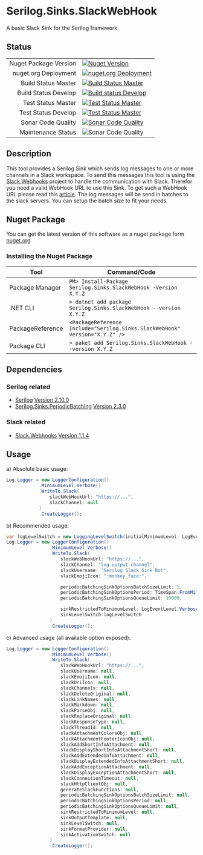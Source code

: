 # Serilog.Sinks.SlackWebHook

A basic Slack Sink for the Serilog framework.

## Status

|                       |                       |
|----------------------:|-----------------------|
| Nuget Package Version | [![Nuget Version](https://img.shields.io/nuget/v/Serilog.Sinks.SlackWebHook?style=flat-square)](https://www.nuget.org/packages/Serilog.Sinks.SlackWebHook/) |
| nuget.org Deployment  | [![nuget.org Deployment](https://img.shields.io/azure-devops/release/jonas-merkle/09454b63-c969-4591-aa24-ea8867d031bd/1/2?style=flat-square)](https://dev.azure.com/jonas-merkle/serilog-sinks-slackwebhook/_release?view=all&_a=releases&definitionId=1) |
| Build Status Master   | [![Build Status Master](https://img.shields.io/azure-devops/build/jonas-merkle/serilog-sinks-slackwebhook/3/master?style=flat-square)](https://dev.azure.com/jonas-merkle/serilog-sinks-slackwebhook/_build/latest?definitionId=3) |
| Build Status Develop  | [![Build status Develop](https://img.shields.io/azure-devops/build/jonas-merkle/serilog-sinks-slackwebhook/4/develop?style=flat-square)](https://dev.azure.com/jonas-merkle/serilog-sinks-slackwebhook/_build/latest?definitionId=4) |
| Test Status Master    | [![Test Status Master](https://img.shields.io/azure-devops/tests/jonas-merkle/serilog-sinks-slackwebhook/3?compact_message&style=flat-square)](https://dev.azure.com/jonas-merkle/serilog-sinks-slackwebhook/_test/analytics?definitionId=3&contextType=build) |
| Test Status Develop   | [![Test Status Master](https://img.shields.io/azure-devops/tests/jonas-merkle/serilog-sinks-slackwebhook/4?compact_message&style=flat-square)](https://dev.azure.com/jonas-merkle/serilog-sinks-slackwebhook/_test/analytics?definitionId=4&contextType=build) |
| Sonar Code Quality    | [![Sonar Code Quality](https://img.shields.io/sonar/quality_gate/jonas-merkle_serilog-sinks-slackwebhook?server=https%3A%2F%2Fsonarcloud.io&style=flat-square)](https://sonarcloud.io/dashboard?id=jonas-merkle_serilog-sinks-slackwebhook) |
| Maintenance Status    | ![Sonar Code Quality](https://img.shields.io/maintenance/yes/2020?style=flat-square) |

## Description

This tool provides a Serilog Sink which sends log messages to one or more channels in a Slack workspace. To send this messages this tool is using the [Slack.Webhooks](https://github.com/mrb0nj/Slack.Webhooks) project to handle the communication with Slack. Therefor you need a valid WebHook URL to use this Sink. To get such a WebHook URL please read this [article](https://slack.com/help/articles/115005265063-Incoming-Webhooks-for-Slack). The log messages will be send in batches to the slack servers. You can setup the batch size to fit your needs.

## Nuget Package

You can get the latest version of this software as a nuget package form [nuget.org](https://www.nuget.org/packages/Serilog.Sinks.SlackWebHook/)

### Installing the Nuget Package

| Tool             | Command/Code |
|------------------|--------------|
|Package Manager   | ```PM> Install-Package Serilog.Sinks.SlackWebHook -Version X.Y.Z``` |
|.NET CLI          | ```> dotnet add package Serilog.Sinks.SlackWebHook --version X.Y.Z``` |
| PackageReference | ```<PackageReference Include="Serilog.Sinks.SlackWebHook" Version="X.Y.Z" />``` |
| Package CLI      | ```> paket add Serilog.Sinks.SlackWebHook --version X.Y.Z``` |

## Dependencies

### Serilog related

- [Serilog](https://github.com/serilog/serilog) [Version 2.10.0](https://github.com/serilog/serilog/releases/tag/v2.10.0)
- [Serilog.Sinks.PeriodicBatching](https://github.com/serilog/serilog-sinks-periodicbatching) [Version 2.3.0](https://github.com/serilog/serilog-sinks-periodicbatching/releases/tag/v2.3.0)

### Slack related

- [Slack.Webhooks](https://github.com/mrb0nj/Slack.Webhooks) [Version 1.1.4](https://github.com/mrb0nj/Slack.Webhooks/releases/tag/v1.1.4)

## Usage

a) Absolute basic usage:

```csharp
Log.Logger = new LoggerConfiguration()
            .MinimumLevel.Verbose()
            .WriteTo.Slack(
                slackWebHookUrl: "https://...",
                slackChannel: null
            )
            .CreateLogger();
```

b) Recommended usage:

```csharp
var logLevelSwitch = new LoggingLevelSwitch(initialMinimumLevel: LogEventLevel.Verbose);
Log.Logger = new LoggerConfiguration()
                .MinimumLevel.Verbose()
                .WriteTo.Slack(
                    slackWebHookUrl: "https://...",
                    slackChannel: "log-output-channel",
                    slackUsername: "Serilog Slack Sink Bot",
                    slackEmojiIcon: ":monkey_face:",

                    periodicBatchingSinkOptionsBatchSizeLimit: 1,
                    periodicBatchingSinkOptionsPeriod: TimeSpan.FromMilliseconds(1000),
                    periodicBatchingSinkOptionsQueueLimit: 10000,

                    sinkRestrictedToMinimumLevel: LogEventLevel.Verbose,
                    sinkLevelSwitch:logLevelSwitch
                )
                .CreateLogger();
```

c) Advanced usage (all available option exposed):

```csharp
Log.Logger = new LoggerConfiguration()
                .MinimumLevel.Verbose()
                .WriteTo.Slack(
                    slackWebHookUrl: "https://...",
                    slackUsername: null,
                    slackEmojiIcon: null,
                    slackUriIcon: null,
                    slackChannels: null,
                    slackDeleteOriginal: null,
                    slackLinkNames: null,
                    slackMarkdown: null,
                    slackParseObj: null,
                    slackReplaceOriginal: null,
                    slackResponseType: null,
                    slackThreadId: null,
                    slackAttachmentColorsObj: null,
                    slackAttachmentFooterIconObj: null,
                    slackAddShortInfoAttachment: null,
                    slackDisplayShortInfoAttachmentShort: null,
                    slackAddExtendedInfoAttachment: null,
                    slackDisplayExtendedInfoAttachmentShort: null,
                    slackAddExceptionAttachment: null,
                    slackDisplayExceptionAttachmentShort: null,
                    slackConnectionTimeout: null,
                    slackHttpClientObj: null,
                    generateSlackFunctions: null,
                    periodicBatchingSinkOptionsBatchSizeLimit: null,
                    periodicBatchingSinkOptionsPeriod: null,
                    periodicBatchingSinkOptionsQueueLimit: null,
                    sinkRestrictedToMinimumLevel: null,
                    sinkOutputTemplate: null,
                    sinkLevelSwitch: null,
                    sinkFormatProvider: null,
                    sinkActivationSwitch: null
                )
                .CreateLogger();
```
